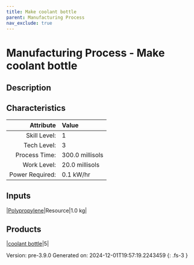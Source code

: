 ```yaml
---
title: Make coolant bottle
parent: Manufacturing Process
nav_exclude: true
---
```

# Manufacturing Process - Make coolant bottle

## Description
&#10;&#9;&#9;

## Characteristics

| Attribute      | Value |
|--------:|:------|
|Skill Level:|1|
|Tech Level:|3|
|Process Time:|300.0 millisols|
|Work Level:|20.0 millisols|
|Power Required:|0.1 kW/hr|

## Inputs

|[Polypropylene](../resource/polypropylene.html)|Resource|1.0 kg|

## Products

|[coolant bottle](../part/coolant-bottle.html)|5|


Version: pre-3.9.0 Generated on: 2024-12-01T19:57:19.2243459
{: .fs-3 }

